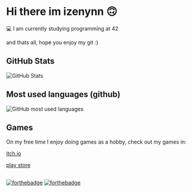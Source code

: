 # Hi there im izenynn 🙃

💻  I am currently studying programming at 42

and thats all, hope you enjoy my git :)

## GitHub Stats

![GitHub Stats](https://github-readme-stats.vercel.app/api?username=izenynn&show_icons=true&count_private=true&hide=contribs&theme=dark)

## Most used languages (github)

![GitHub most used languages](https://github-readme-stats.vercel.app/api/top-langs/?username=izenynn&langs_count=10&theme=dark&count_private=true&hide_title=true&layout=compact&hide=roff,swift,objective-c,perl)

## Games
On my free time I enjoy doing games as a hobby, check out my games in:

[itch.io](https://izenynn.itch.io/)

[play store](https://play.google.com/store/apps/dev?id=7058025449549000845)

##
[![forthebadge](https://forthebadge.com/images/badges/built-with-love.svg)](https://forthebadge.com)
[![forthebadge](https://forthebadge.com/images/badges/powered-by-coffee.svg)](https://forthebadge.com)
